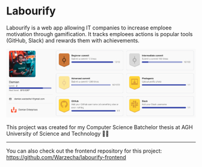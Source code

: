 # Labourify

Labourify is a web app allowing IT companies to increase emploee motivation through gamification. 
It tracks emploees actions is popular tools (GitHub, Slack) and rewards them with achievements.

![Labourify profile](https://github.com/Warzecha/labourify-frontend/blob/4857ddd11cf255223fd6e26dcbe3a430ac131958/docs/profile.png)

This project was created for my Computer Science Batchelor thesis at AGH University of Science and Technology 👨‍🎓 

---
You can also check out the frontend repository for this project: https://github.com/Warzecha/labourify-frontend
